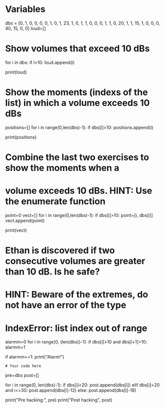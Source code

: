 # Variables

dbs = [0, 1, 0, 0, 0, 0, 1, 0, 1, 23, 1, 0, 1, 1, 0, 0, 0, 
       1, 1, 0, 20, 1, 1, 15, 1, 0, 0, 0, 40, 15, 0, 0]
loud=[]

# Show volumes that exceed 10 dBs
for i in dbs:
    if i>10:
        loud.append(i)
        
print(loud)

# Show the moments (indexs of the list) in which a volume exceeds 10 dBs
positions=[]
for i in range(0,len(dbs)-1):
    if dbs[i]>10:
        positions.append(i)
        
print(positions)

# Combine the last two exercises to show the moments when a 
# volume exceeds 10 dBs. HINT: Use the enumerate function
point=0
vect=[]
for i in range(0,len(dbs)-1):
    if dbs[i]>10:
        point=[i, dbs[i]]
        vect.append(point)
        
print(vect)

# Ethan is discovered if two consecutive volumes are greater than 10 dB. Is he safe? 
# HINT: Beware of the extremes, do not have an error of the type
# IndexError: list index out of range

alarmm=0
for i in range(0, (len(dbs))-1):
    if dbs[i]>10 and dbs[i+1]>10:
        alarmm=1

if alarmm==1:
    print("Alarm!")

    # Your code here
pre=dbs
post=[]

for i in range(0, len(dbs)-1):
    if dbs[i]<20:
        post.append(dbs[i])
    elif dbs[i]>20 and i<=30:
        post.append(dbs[i]-12)
    else:
        post.append(dbs[i]-18)
        
print("Pre hacking:", pre)
print("Post hacking", post)
        
